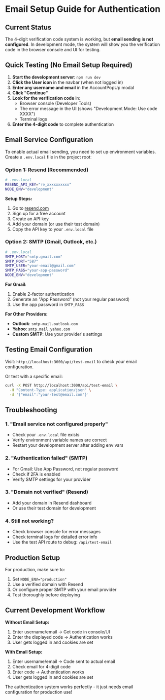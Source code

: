 # Email Setup Guide for Authentication

## Current Status
The 4-digit verification code system is working, but **email sending is not configured**. In development mode, the system will show you the verification code in the browser console and UI for testing.

## Quick Testing (No Email Setup Required)

1. **Start the development server**: `npm run dev`
2. **Click the User icon** in the navbar (when not logged in)
3. **Enter any username and email** in the AccountPopUp modal
4. **Click "Continue"**
5. **Look for the verification code** in:
   - Browser console (Developer Tools)
   - The error message in the UI (shows "Development Mode: Use code XXXX")
   - Terminal logs
6. **Enter the 4-digit code** to complete authentication

## Email Service Configuration

To enable actual email sending, you need to set up environment variables. Create a `.env.local` file in the project root:

### Option 1: Resend (Recommended)

```bash
# .env.local
RESEND_API_KEY="re_xxxxxxxxxx"
NODE_ENV="development"
```

**Setup Steps:**
1. Go to [resend.com](https://resend.com)
2. Sign up for a free account
3. Create an API key
4. Add your domain (or use their test domain)
5. Copy the API key to your `.env.local` file

### Option 2: SMTP (Gmail, Outlook, etc.)

```bash
# .env.local
SMTP_HOST="smtp.gmail.com"
SMTP_PORT="587"
SMTP_USER="your-email@gmail.com"
SMTP_PASS="your-app-password"
NODE_ENV="development"
```

**For Gmail:**
1. Enable 2-factor authentication
2. Generate an "App Password" (not your regular password)
3. Use the app password in `SMTP_PASS`

**For Other Providers:**
- **Outlook**: `smtp-mail.outlook.com`
- **Yahoo**: `smtp.mail.yahoo.com`
- **Custom SMTP**: Use your provider's settings

## Testing Email Configuration

Visit: `http://localhost:3000/api/test-email` to check your email configuration.

Or test with a specific email:
```bash
curl -X POST http://localhost:3000/api/test-email \
  -H "Content-Type: application/json" \
  -d '{"email":"your-test@email.com"}'
```

## Troubleshooting

### 1. "Email service not configured properly"
- Check your `.env.local` file exists
- Verify environment variable names are correct
- Restart your development server after adding env vars

### 2. "Authentication failed" (SMTP)
- For Gmail: Use App Password, not regular password
- Check if 2FA is enabled
- Verify SMTP settings for your provider

### 3. "Domain not verified" (Resend)
- Add your domain in Resend dashboard
- Or use their test domain for development

### 4. Still not working?
- Check browser console for error messages
- Check terminal logs for detailed error info
- Use the test API route to debug: `/api/test-email`

## Production Setup

For production, make sure to:
1. Set `NODE_ENV="production"` 
2. Use a verified domain with Resend
3. Or configure proper SMTP with your email provider
4. Test thoroughly before deploying

## Current Development Workflow

**Without Email Setup:**
1. Enter username/email → Get code in console/UI
2. Enter the displayed code → Authentication works
3. User gets logged in and cookies are set

**With Email Setup:**
1. Enter username/email → Code sent to actual email
2. Check email for 4-digit code
3. Enter code → Authentication works
4. User gets logged in and cookies are set

The authentication system works perfectly - it just needs email configuration for production use!

